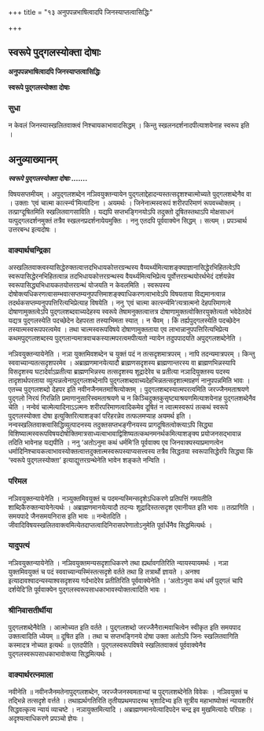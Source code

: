 +++
title = "१३ अनुपपन्नभाषित्वादपि जिनस्याप्तत्वासिद्धिः"

+++


## स्वरूपे पुद्गलस्योक्ता दोषाः

**अनुपपन्नभाषित्वादपि जिनस्याप्तत्वासिद्धिः**

**स्वरूपे पुद्गलस्योक्ता दोषाः**

### **सुधा**

न केवलं जिनस्यास्खलितवाक्त्वं निश्चायकाभावादसिद्धम् । किन्तु स्खलनदर्शनादपीत्याशयेनाह स्वरूप इति ।

## **अनुव्याख्यानम्**

***स्वरूपे पुद्गलस्योक्ता दोषाः .......***

विषयसप्तमीयम् । अपुद्गलशब्देन नञिवयुक्तन्यायेन पुद्गलाद्देहादन्यस्तत्सदृशश्चात्मोच्यते पुद्गलशब्देनैव वा । उक्ताः ‘एवं चात्मा कार्त्स्न्य’मित्यादिना । अयमर्थः । जिनेनात्मस्वरूपं शरीरपरिमाणं रूपवच्चोक्तम् । तत्प्राग्दूषितमिति स्खलितवागसाविति । यद्यपि सप्तभङ्गिनयोऽपि तदुक्तो दूषितस्तथाऽपि मोक्षसाधनं यत्पुद्गलदर्शनमुक्तं तत्रैव स्खलनप्रदर्शनायेयमुक्तिः । ननु एतदपि पूर्ववाक्येन सिद्धम् । सत्यम् । प्रपञ्चार्थ उत्तरबन्ध इत्यदोषः ।

### **वाक्यार्थचन्द्रिका**

अस्खलितवाक्त्वस्यासिद्धेरुक्तत्वात्तदभिधायकोत्तरग्रन्थस्य वैय्यर्थ्यमित्याशङ्क्याज्ञानासिद्धेरभिहितत्वेऽपि स्वरूपासिद्धेरनभिहितत्वान्न तदभिधायकोत्तरग्रन्थस्य वैयर्थ्यमित्यभिप्रेत्य पूर्वोत्तरग्रन्थयोरर्थभेदं दर्शयन्नेव स्वरूपासिद्ध्यभिधायकतयोत्तरग्रन्थं योजयति न केवलमिति । स्वरूपस्य दोषोक्त्यधिकरणत्वासम्भवात्सप्तम्यनुपपत्तिमाशङ्क्याधिकरणत्वाभावेऽपि विषयताया विद्यमानत्वान्न तदर्थकसप्तम्यनुपपत्तिरित्यभिप्रेत्याह विषयेति । ननु ‘एवं चात्मा कार्त्स्न्यमि’त्यत्रात्मनो देहपरिमाणत्वे दोषाणामुक्तत्वेऽपि पुद्गलशब्दवाच्यदेहस्य स्वरूपे तेषामनुक्तत्वात्तत्र दोषाणामुक्तत्वोक्तिरयुक्तेत्यतो भवेदेतदेवं यद्यत्र पुद्गलस्येति पदच्छेदेन देहपरता तस्याभिमता स्यात् । न चैवम् । किं तर्ह्यपुद्गलस्येति पदच्छेदेन तस्यात्मस्वरूपपरत्वमेव । तथा चात्मस्वरूपविषये दोषाणामुक्तताया एव लाभान्नानुपपत्तिरित्यभिप्रेत्य कथमपुद्गलशब्दस्य पुद्गलान्यमात्रवाचकस्यात्मपरत्वमपीत्यतो न्यायेन तदुपपादयति अपुद्गलशब्देनेति ।

नञिवयुक्तन्यायेनेति । नञा युक्तमिवशब्देन च युक्तं पदं न तत्सदृशमात्रपरम् । नापि तदन्यमात्रपरम् । किन्तु स्ववाच्यान्यतत्सदृशपरमेव । अब्राह्मणमानयेत्यादौ ब्राह्मणसदृशस्य ब्राह्मणान्तरस्य वा ब्राह्मणभिन्नस्यापि विसदृशस्य घटादेर्वाऽप्रतीत्या ब्राह्मणभिन्नस्य तत्सदृशस्य शूद्रादेरेव च प्रतीत्या नञादियुक्तस्य पदस्य तादृशार्थपरताया व्युत्पन्नत्वेनापुद्गलशब्देनापि पुद्गलशब्दवाच्यदेहभिन्नतत्सदृशात्मग्रहणं नानुपपन्नमिति भावः । एतच्च पुद्गलशब्दो देहपर इति नवीनजैनमतमाश्रित्योक्तम् । पुद्गलशब्दस्यात्मपरत्वमिति जरज्जैनमताश्रयणे पुद्गलो निरयं गिरन्निति प्रमाणानुसारिस्वमताश्रयणे च न किञ्चिदुक्तकुसृष्ट्याश्रयणमित्याशयेनाह पुद्गलशब्देनैव चेति । नन्वेवं चात्मेत्यादिनाऽऽत्मनः शरीरपरिमाणत्वादिकमेव दूषितं न त्वात्मस्वरूपं तत्कथं स्वरूपे पुद्गलस्योक्ता दोषा इत्युक्तिरित्याशङ्कां परिहरन्नेव तत्फलमप्याह अयमर्थ इति । नन्वस्खलितवाक्त्वासिद्धिव्युत्पादनस्य तदुक्तसप्तभङ्गीनयस्य प्रागदूषितत्वोक्त्याऽपि सिद्ध्या विशिष्यात्मस्वरूपविषयदोषोक्तिमात्रसाध्यत्वाभावाद्विशिष्यतत्कथनमनर्थकमित्याशङ्क्य प्रयोजनसद्भावान्न तदिति भावेनाह यद्यपीति । ननु ‘अतोऽनुमा कथं धर्ममि’ति पूर्ववाक्य एव जिनवाक्यस्याप्रमाणत्वेन धर्मादिनिश्चायकत्वाभावस्योक्तत्वात्तदुक्तात्मस्वरूपस्याप्यसत्त्वस्य तत्रैव सिद्धतया स्वरूपासिद्धेरपि सिद्ध्या किं ‘स्वरूपे पुद्गलस्योक्ता’ इत्याद्युत्तरग्रन्थेनेति भावेन शङ्कते नन्विति ।

### **परिमल** 

नञिवयुक्तन्यायेनेति । नञ्युक्तमिवयुक्तं च पदमन्यस्मिन्सदृशेऽधिकरणे प्रतिपत्तिं गमयतीति शाब्दिकैरुक्तन्यायेनेत्यर्थः । अब्राह्मणमानयेत्यादौ तदन्यः शूद्रादिस्तत्सदृश एवानीयत इति भावः ॥ तत्प्रागिति । समयपादे जैनसमयनिरास इति भावः ॥ नन्वेतदिति । जीवादिविषयस्खलितवाक्त्वमित्येतदाप्तत्वादिनिरासपरेणातोऽनुमेति पूर्वार्धेनैव सिद्धमित्यर्थः ।

### **यादुपत्यं**

नञिवयुक्तन्यायेनेति । नञिवयुक्तमन्यसदृशाधिकरणे तथा ह्यर्थावगतिरिति न्यायस्यायमर्थः । नञा युक्तमिवयुक्तं च पदं स्ववाच्यान्यस्मिंस्तत्सदृशे वर्तते तथा हि तत्रार्थो ज्ञायते । अनश्व इत्यादावश्वादन्यस्याश्वसदृशस्य गर्दभादेरेव प्रतीतिरिति पूर्ववाक्येनेति । ‘अतोऽनुमा कथं धर्मं पुद्गलं चापि दर्शयेदि’ति पूर्ववाक्येन पुद्गलस्वरूपसाधकाभावस्योक्तत्वादिति भावः ।

### **श्रीनिवासतीर्थीया**

पुद्गलशब्देनैवेति । आत्मोच्यत इति वर्तते । पुद्गलशब्दो जरज्जैनैरात्मवाचित्वेन स्वीकृत इति समयपाद उक्तत्वादिति ध्येयम् ॥ दूषित इति । तथा च सप्तभङ्गिनये दोषा उक्ता अतोऽपि जिनः स्खलितवागिति कस्मादत्र नोच्यत इत्यर्थः ॥ एतदपीति । पुद्गलस्वरूपविषये स्खलितवाक्त्वं पूर्ववाक्येनैव पुद्गलस्वरूपसाधकाभावोक्त्या सिद्धमित्यर्थः ।

### **वाक्यार्थरत्नमाला**

नवीनेति ॥ नवीनजैनमतेनापुद्गलशब्देन, जरज्जैजनस्वमताभ्यां च पुद्गलशब्देनेति विवेकः । नञिवयुक्तं च तद्भिन्ने तत्सदृशे वर्त्तते । तथाह्यर्थगतिरिति तृतीयप्रथमपादस्थ भृशादिभ्य इति सूत्रीय महाभाष्योक्तं न्यायशरीरं सिद्धवत्कृत्य न्यायं व्याचष्टे । नञायुक्तमित्यादि । अब्राह्मणमानयेत्यादिपदेन चन्द्र इव मुखमित्यादेः परिग्रहः । अदृश्यत्वाधिकरणे प्रपञ्चो ज्ञेयः ।

